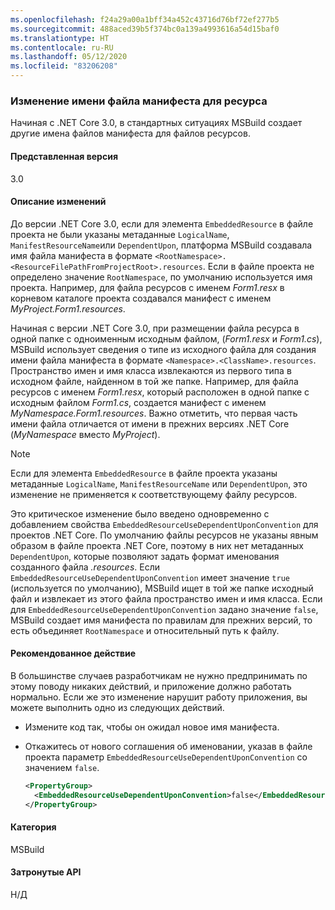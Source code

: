 ```yaml
---
ms.openlocfilehash: f24a29a00a1bff34a452c43716d76bf72ef277b5
ms.sourcegitcommit: 488aced39b5f374bc0a139a4993616a54d15baf0
ms.translationtype: HT
ms.contentlocale: ru-RU
ms.lasthandoff: 05/12/2020
ms.locfileid: "83206208"
---
```

### <a name="resource-manifest-file-name-change"></a>Изменение имени файла манифеста для ресурса

Начиная с .NET Core 3.0, в стандартных ситуациях MSBuild создает другие имена файлов манифеста для файлов ресурсов.

#### <a name="version-introduced"></a>Представленная версия

3.0

#### <a name="change-description"></a>Описание изменений

До версии .NET Core 3.0, если для элемента `EmbeddedResource` в файле проекта не были указаны метаданные `LogicalName`, `ManifestResourceName`или `DependentUpon`, платформа MSBuild создавала имя файла манифеста в формате `<RootNamespace>.<ResourceFilePathFromProjectRoot>.resources`. Если в файле проекта не определено значение `RootNamespace`, по умолчанию используется имя проекта. Например, для файла ресурсов с именем *Form1.resx* в корневом каталоге проекта создавался манифест с именем *MyProject.Form1.resources*.

Начиная с версии .NET Core 3.0, при размещении файла ресурса в одной папке с одноименным исходным файлом, (*Form1.resx* и *Form1.cs*), MSBuild использует сведения о типе из исходного файла для создания имени файла манифеста в формате `<Namespace>.<ClassName>.resources`. Пространство имен и имя класса извлекаются из первого типа в исходном файле, найденном в той же папке. Например, для файла ресурсов с именем *Form1.resx*, который расположен в одной папке с исходным файлом *Form1.cs*, создается манифест с именем *MyNamespace.Form1.resources*. Важно отметить, что первая часть имени файла отличается от имени в прежних версиях .NET Core (*MyNamespace* вместо *MyProject*).

> [!NOTE]
> Если для элемента `EmbeddedResource` в файле проекта указаны метаданные `LogicalName`, `ManifestResourceName` или `DependentUpon`, это изменение не применяется к соответствующему файлу ресурсов.

Это критическое изменение было введено одновременно с добавлением свойства `EmbeddedResourceUseDependentUponConvention` для проектов .NET Core. По умолчанию файлы ресурсов не указаны явным образом в файле проекта .NET Core, поэтому в них нет метаданных `DependentUpon`, которые позволяют задать формат именования созданного файла *.resources*. Если `EmbeddedResourceUseDependentUponConvention` имеет значение `true` (используется по умолчанию), MSBuild ищет в той же папке исходный файл и извлекает из этого файла пространство имен и имя класса. Если для `EmbeddedResourceUseDependentUponConvention` задано значение `false`, MSBuild создает имя манифеста по правилам для прежних версий, то есть объединяет `RootNamespace` и относительный путь к файлу.

#### <a name="recommended-action"></a>Рекомендованное действие

В большинстве случаев разработчикам не нужно предпринимать по этому поводу никаких действий, и приложение должно работать нормально. Если же это изменение нарушит работу приложения, вы можете выполнить одно из следующих действий.

- Измените код так, чтобы он ожидал новое имя манифеста.

- Откажитесь от нового соглашения об именовании, указав в файле проекта параметр `EmbeddedResourceUseDependentUponConvention` со значением `false`.

  ```xml
  <PropertyGroup>
    <EmbeddedResourceUseDependentUponConvention>false</EmbeddedResourceUseDependentUponConvention>
  </PropertyGroup>
  ```

#### <a name="category"></a>Категория

MSBuild

#### <a name="affected-apis"></a>Затронутые API

Н/Д
